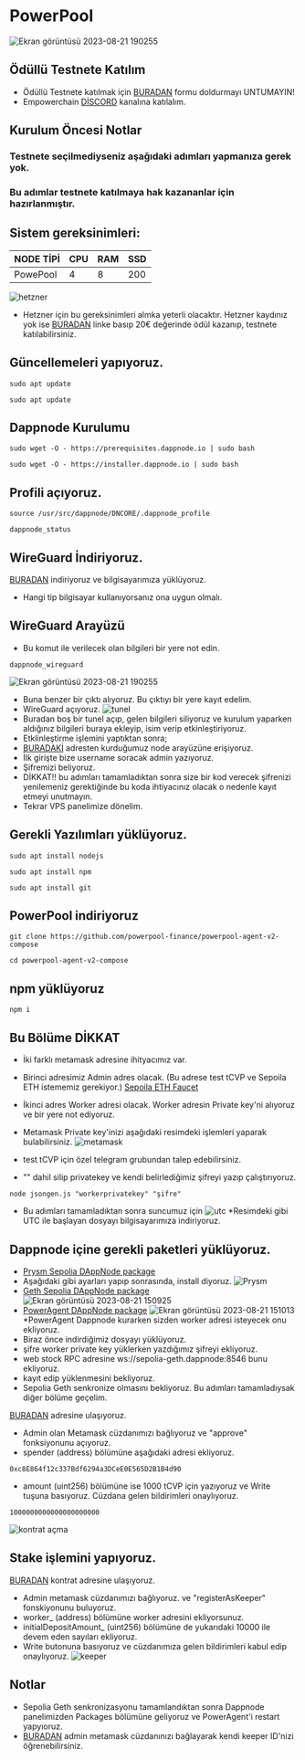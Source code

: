 # PowerPool
![Ekran görüntüsü 2023-08-21 190255](https://pbs.twimg.com/media/F23kSdDWsAE6uPA?format=png&name=small)
## Ödüllü Testnete Katılım
* Ödüllü Testnete katılmak için [BURADAN](https://twitter.com/CoinHuntersTR/status/1688258870689329152) formu doldurmayı UNTUMAYIN!
* Empowerchain [DİSCORD](https://discord.gg/5W5B2xTzzT) kanalına katılalım.

## Kurulum Öncesi Notlar
### Testnete seçilmediyseniz aşağıdaki adımları yapmanıza gerek yok.
### Bu adımlar testnete katılmaya hak kazananlar için hazırlanmıştır.

## Sistem gereksinimleri:
NODE TİPİ | CPU     | RAM      | SSD     |
| ------------- | ------------- | ------------- | -------- |
| PowePool | 4          | 8        | 200  |
 

![hetzner](https://github.com/CoinHuntersTR/EmpowerChain/assets/111747226/46d2e1ea-0714-4061-b5a2-476be023cfd0)

* Hetzner için bu gereksinimleri almka yeterli olacaktır.
Hetzner kaydınız yok ise [BURADAN](https://hetzner.cloud/?ref=ha9qP7tGjvcR) linke basıp 20€ değerinde ödül kazanıp, testnete katılabilirsiniz.

## Güncellemeleri yapıyoruz.
```
sudo apt update
```

```
sudo apt update
```


## Dappnode Kurulumu
```
sudo wget -O - https://prerequisites.dappnode.io | sudo bash
```
```
sudo wget -O - https://installer.dappnode.io | sudo bash
```

## Profili açıyoruz.
```
source /usr/src/dappnode/DNCORE/.dappnode_profile
```
```
dappnode_status
```

## WireGuard İndiriyoruz.
[BURADAN](https://www.wireguard.com/install/)
indiriyoruz ve bilgisayarımıza yüklüyoruz.
* Hangi tip bilgisayar kullanıyorsanız ona uygun olmalı.

## WireGuard Arayüzü
* Bu komut ile verilecek olan bilgileri bir yere not edin.
```
dappnode_wireguard
```
![Ekran görüntüsü 2023-08-21 190255](https://640488913-files.gitbook.io/~/files/v0/b/gitbook-x-prod.appspot.com/o/spaces%2F-MJqrcOKqAefjDPcq_0d%2Fuploads%2FiWtiBVajYPYCcmbKmtL6%2Fimage.png?alt=media&token=39a5fe23-c5d0-42e5-8c5b-9587e72fb39d
)
* Buna benzer bir çıktı alıyoruz. Bu çıktıyı bir yere kayıt edelim.
* WireGuard açıyoruz.
![tunel](https://github.com/CoinHuntersTR/PowerPool/assets/111747226/0aa43878-6e51-4636-a962-4af7b49fb451)
* Buradan boş bir tunel açıp, gelen bilgileri siliyoruz ve kurulum yaparken aldığınız bilgileri buraya ekleyip, isim verip etkinleştiriyoruz.
* Etklinleştirme işlemini yaptıktan sonra;
* [BURADAKİ](http://my.dappnode/) adresten kurduğumuz node arayüzüne erişiyoruz.
* İlk girişte bize username soracak admin yazıyoruz.
* Şifremizi beliyoruz.
* DİKKAT!! bu adımları tamamladıktan sonra size bir kod verecek şifrenizi yenilemeniz gerektiğinde bu koda ihtiyacınız olacak o nedenle kayıt etmeyi unutmayın.
* Tekrar VPS panelimize dönelim.
   
## Gerekli Yazılımları yüklüyoruz.

```
sudo apt install nodejs
```
```
sudo apt install npm
```
```
sudo apt install git
```

## PowerPool indiriyoruz
```
git clone https://github.com/powerpool-finance/powerpool-agent-v2-compose
```
```
cd powerpool-agent-v2-compose
```
## npm yüklüyoruz

```
npm i
```
## Bu Bölüme DİKKAT
* İki farklı metamask adresine ihityacımız var.
* Birinci adresimiz Admin adres olacak. (Bu adrese test tCVP ve Sepoila ETH istememiz gerekiyor.) [Sepoila ETH Faucet](https://sepoliafaucet.com/)
* İkinci adres Worker adresi olacak. Worker adresin Private key'ni alıyoruz ve bir yere not ediyoruz.
* Metamask Private key'inizi aşağıdaki resimdeki işlemleri yaparak bulabilirsiniz.
 ![metamask](https://user-images.githubusercontent.com/111747226/214062437-69e144d9-528f-4a17-b46a-a747c1d5284c.png)
  
* test tCVP için özel telegram grubundan talep edebilirsiniz.
* "" dahil silip privatekey ve kendi belirlediğimiz şifreyi yazıp çalıştırıyoruz.
  
```
node jsongen.js "workerprivatekey" "şifre"
```
* Bu adımları tamamladıktan sonra suncumuz için
![utc](https://github.com/CoinHuntersTR/PowerPool/assets/111747226/8943f87f-b54f-4a18-ae11-600bf865307c)
*Resimdeki gibi UTC ile başlayan dosyayı bilgisayarımıza indiriyoruz.
## Dappnode içine gerekli paketleri yüklüyoruz.
* [Prysm Sepolia DAppNode package](http://my.dappnode/#/installer/%2Fipfs%2FQmT2vSKsKVTs7oFxYnnzb8cpWiKnMDvPLy1qnaLWfEfVkD)
* Aşağıdaki gibi ayarları yapıp sonrasında, install diyoruz.
   ![Prysm](https://user-images.githubusercontent.com/111747226/262366920-8e1bda9a-6b97-4139-993d-b60c2457c0c6.png)
* [Geth Sepolia DAppNode package](http://my.dappnode/#/installer/%2Fipfs%2FQmNy6zTZM9LfHomWJpNYFWX6kJqz9Jgm5eragJagMwc4jk)
 ![Ekran görüntüsü 2023-08-21 150925](https://github.com/CoinHuntersTR/PowerPool/assets/111747226/65185640-7abd-4eec-b1d8-dd843a18d9ba)
* [PowerAgent DAppNode package](http://my.dappnode/#/installer/%2Fipfs%2FQmWfQRMJmp9JmdPknMLpKsSNn9AErmp6WJhZ4jme4njK5M)
![Ekran görüntüsü 2023-08-21 151013](https://github.com/CoinHuntersTR/PowerPool/assets/111747226/463f93ef-4149-48f4-9542-245ce7c7347d)
*PowerAgent Dappnode kurarken sizden worker adresi isteyecek onu ekliyoruz. 
* Biraz önce indirdiğimiz dosyayı yüklüyoruz.
* şifre worker private key yüklerken yazdığımız şifreyi ekliyoruz.
* web stock RPC adresine ws://sepolia-geth.dappnode:8546 bunu ekliyoruz.
* kayıt edip yüklenmesini bekliyoruz.
* Sepolia Geth senkronize olmasını bekliyoruz. Bu adımları tamamladıysak diğer bölüme geçelim.

[BURADAN](https://sepolia.etherscan.io/address/0xD5134EcD90EB63276aF2Fca897cC04D845AfD74f#writeContract) adresine ulaşıyoruz. 
* Admin olan Metamask cüzdanımızı bağlıyoruz ve "approve" fonksiyonunu açıyoruz.
* spender (address) bölümüne aşağıdaki adresi ekliyoruz.
```
0xc8E864f12c337Bdf6294a3DCeE0E565D2B1B4d90
```
* amount (uint256) bölümüne ise 1000 tCVP için yazıyoruz ve Write tuşuna basıyoruz. Cüzdana gelen bildirimleri onaylıyoruz.
```
1000000000000000000000
```
![kontrat açma](https://github.com/CoinHuntersTR/PowerPool/assets/111747226/3a4e2181-961e-498b-995a-3c0d686cbcf8)

## Stake işlemini yapıyoruz.
[BURADAN](https://sepolia.etherscan.io/address/0xc8E864f12c337Bdf6294a3DCeE0E565D2B1B4d90#writeContract) kontrat adresine ulaşıyoruz.
* Admin metamask cüzdanımızı bağlıyoruz. ve "registerAsKeeper" fonskiyonunu buluyoruz.
* worker_ (address) bölümüne worker adresini ekliyorsunuz.
* initialDepositAmount_ (uint256) bölümüne de yukarıdaki 10000 ile devem eden sayıları ekliyoruz.
* Write butonuna basıyoruz ve cüzdanımıza gelen bildirimleri kabul edip onaylıyoruz.
![keeper](https://github.com/CoinHuntersTR/PowerPool/assets/111747226/f50ec67d-15fb-407f-9b88-bbe4bf77e968)
## Notlar
* Sepolia Geth senkronizasyonu tamamlandıktan sonra Dappnode panelimizden Packages bölümüne geliyoruz ve PowerAgent'i restart yapyıoruz.
* [BURADAN](https://app.powerpool.finance/#/sepolia/ppv2/my-keepers) admin metamask cüzdanınızı bağlayarak kendi keeper ID'nizi öğrenebilirsiniz.
  
